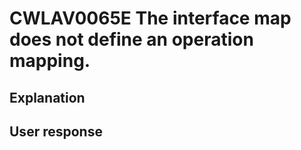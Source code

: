 # CWLAV0065E The interface map does not define an operation mapping.

## Explanation

## User response